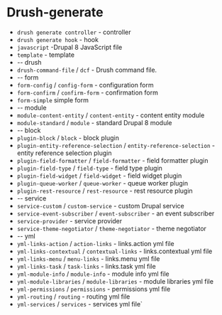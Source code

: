 # Drush-generate

* `drush generate controller` - controller
* `drush generate hook` - hook
* `javascript` -Drupal 8 JavaScript file
* `template` - template
* -- drush
* `drush-command-file` / `dcf` - Drush command file.
* -- form
* `form-config` / `config-form` - configuration form
* `form-confirm` / `confirm-form` - confirmation form
* `form-simple`  simple form
* -- module
* `module-content-entity` / `content-entity` - content entity module
* `module-standard` / `module` - standard Drupal 8 module
* -- block
* `plugin-block` / `block` - block plugin
* `plugin-entity-reference-selection` / `entity-reference-selection` - entity reference selection plugin
* `plugin-field-formatter` / `field-formatter` - field formatter plugin
* `plugin-field-type` / `field-type` - field type plugin
* `plugin-field-widget` / `field-widget` - field widget plugin
* `plugin-queue-worker` / `queue-worker` - queue worker plugin
* `plugin-rest-resource` / `rest-resource` - rest resource plugin
* -- service
* `service-custom` / `custom-service` - custom Drupal service
* `service-event-subscriber` / `event-subscriber` - an event subscriber
* `service-provider` - service provider
* `service-theme-negotiator` / `theme-negotiator` - theme negotiator
* -- yml
* `yml-links-action` / `action-links` - links.action yml file
* `yml-links-contextual` / `contextual-links` - links.contextual yml file
* `yml-links-menu` / `menu-links` - links.menu yml file
* `yml-links-task` / `task-links` - links.task yml file
* `yml-module-info` / `module-info` - module info yml file
* `yml-module-libraries` / `module-libraries` - module libraries yml file
* `yml-permissions` / `permissions` - permissions yml file
* `yml-routing` / `routing` - routing yml file
* `yml-services` / `services` - services yml file`
